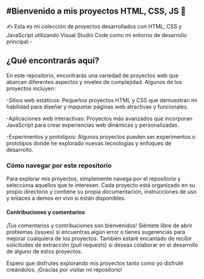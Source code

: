 #Bienvenido a mis proyectos HTML, CSS, JS 🏅
---
✍ Esta es mi colección de proyectos desarrollados con HTML, CSS y JavaScript utilizando Visual Studio Code como mi entorno de desarrollo principal.-

## ¿Qué encontrarás aquí?

En este repositorio, encontrarás una variedad de proyectos web que abarcan diferentes aspectos y niveles de complejidad. Algunos de los proyectos incluyen:

-Sitios web estáticos: Pequeños proyectos HTML y CSS que demuestran mi habilidad para diseñar y maquetar páginas web atractivas y funcionales.

-Aplicaciones web interactivas: Proyectos más avanzados que incorporan JavaScript para crear experiencias web dinámicas y personalizadas.

-Experimentos y prototipos: Algunos proyectos pueden ser experimentos o prototipos donde he explorado nuevas tecnologías y enfoques de desarrollo.

### Cómo navegar por este repositorio
Para explorar mis proyectos, simplemente navega por el repositorio y selecciona aquellos que te interesen. Cada proyecto está organizado en su propio directorio y contiene su propia documentación, instrucciones de uso y enlaces a demos en vivo si están disponibles.

#### Contribuciones y comentarios
¡Tus comentarios y contribuciones son bienvenidos! Siéntete libre de abrir problemas (issues) si encuentras algún error o tienes sugerencias para mejorar cualquiera de los proyectos. También estaré encantado de recibir solicitudes de extracción (pull requests) si deseas colaborar en el desarrollo de alguno de estos proyectos.

Espero que disfrutes explorando mis proyectos tanto como yo disfruté creándolos. ¡Gracias por visitar mi repositorio!
